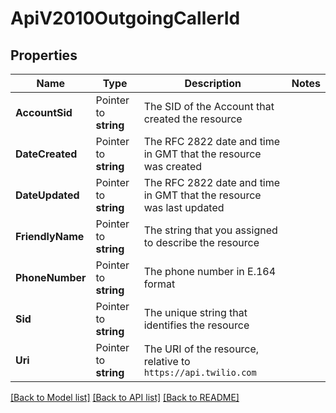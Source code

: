 # ApiV2010OutgoingCallerId

## Properties

Name | Type | Description | Notes
------------ | ------------- | ------------- | -------------
**AccountSid** | Pointer to **string** | The SID of the Account that created the resource |
**DateCreated** | Pointer to **string** | The RFC 2822 date and time in GMT that the resource was created |
**DateUpdated** | Pointer to **string** | The RFC 2822 date and time in GMT that the resource was last updated |
**FriendlyName** | Pointer to **string** | The string that you assigned to describe the resource |
**PhoneNumber** | Pointer to **string** | The phone number in E.164 format |
**Sid** | Pointer to **string** | The unique string that identifies the resource |
**Uri** | Pointer to **string** | The URI of the resource, relative to `https://api.twilio.com` |

[[Back to Model list]](../README.md#documentation-for-models) [[Back to API list]](../README.md#documentation-for-api-endpoints) [[Back to README]](../README.md)


